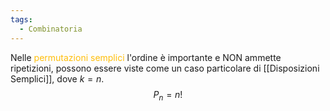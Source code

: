 ```yaml
---
tags:
  - Combinatoria
---
```


Nelle <span style="color:#ffbe0a">permutazioni  semplici</span> l'ordine è importante e NON ammette ripetizioni, possono essere viste come un caso particolare di [[Disposizioni Semplici]], dove $k = n$.
$$P_n = n!$$

